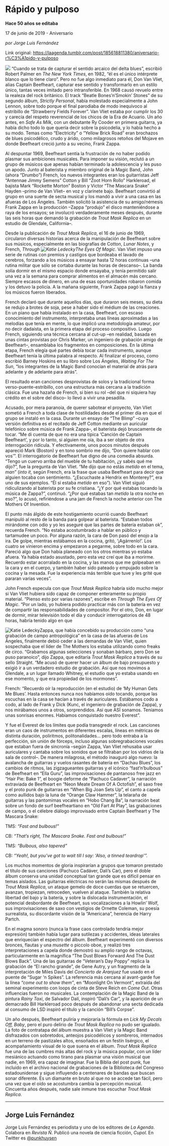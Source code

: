 # Rápido y pulposo

**Hace 50 años se editaba**

17 de junio de 2019 - Aniversario

_por Jorge Luis Fernández_

Link original: https://laagenda.tumblr.com/post/185618811380/aniversario-r%C3%A1pido-y-pulposo

![](https://64.media.tumblr.com/a6b3294255108621736427b63da8670c/a8901041ac9cb95c-64/s500x750/03b408bdeb691d28bbb4287bcce1904292e6e8f3.jpg) “Cuando se trata de capturar el sentido arcaico del delta blues”, escribió Robert Palmer en *The New York Times*, en 1982, “él es el único intérprete blanco que lo tiene claro”. Pero no fue algo inmediato para él, Don Van Vliet, alias Captain Beefheart, capturar ese sentido y transformarlo en un estilo único, tantas veces imitado pero intransferible. En 1968 causó revuelo entre la realeza del rock británico. El track “Beatle Bones’n’Smokin’ Stones” de su segundo álbum, *Strictly Personal*, había molestado especialmente a John Lennon, sobre todo porque el final parodiaba de modo inequívoco al estribillo de “Strawberry Fields Forever”. Van Vliet estaba por cumplir los 30 y carecía del respeto reverencial de los chicos de la Era de Acuario. Un año antes, en *Safe As Milk*, con un debutante Ry Cooder en primera guitarra, ya había dicho todo lo que quería decir sobre la psicodelia, y lo había hecho a su modo. Temas como “Electricity” o “Yellow Brick Road” eran brochazos de blues psicodélico, crudo y árido, como milagrosos retoños del Mojave en donde Beefheart creció junto a su vecino, Frank Zappa.

Al despuntar 1969, Beefheart sentía la frustración de no haber podido plasmar sus ambiciones musicales. Para imponer su visión, reclutó a un grupo de músicos que apenas habían terminado la adolescencia y les puso un apodo. Junto al baterista y miembro original de la Magic Band, John (ahora “Drumbo”) French, los nuevos integrantes eran los guitarristas Jeff “Antennae Jimmy Semens” Cotton y Bill “Zoot Horn Rollo” Harkleroad, el bajista Mark “Rockette Morton” Boston y Victor “The Mascara Snake” Hayden –primo de Van Vliet– en voz y clarinete bajo. Beefheart convirtió al grupo en una suerte de secta musical y los mandó a vivir a una casa en las afueras de Los Ángeles. También solicitó la asistencia de su amigo/némesis Frank Zappa en la producción –Zappa “produjo” el disco manteniéndose a raya de los ensayos; se involucró verdaderamente meses después, durante las seis horas que demandó la grabación de *Trout Mask Replica* en un estudio de Glendale, California–. 

Desde la publicación de *Trout Mask Replica*, el 16 de junio de 1969, circularon diversas historias acerca de la manipulación de Beefheart sobre sus músicos, especialmente en las biografías de Cotton, *Lunar Notes*, y French, *Through ![Katie Ledecky](https://64.media.tumblr.com/45bfa1d635d4570ae870166d7c4c19a9/a8901041ac9cb95c-39/s400x600/97614832aa8274ee73d00c1458fe5776718f54a0.png)The Eyes Of Magic*. Van Vliet impuso una serie de rutinas con premios y castigos que bordeaba el lavado de cerebros, forzando a los músicos a ensayar hasta 12 horas continuas –una rutina militar que sólo se cortaba durante las horas de descanso–. La banda solía dormir en el mismo espacio donde ensayaba, y tenía permitido salir una vez a la semana para comprar alimentos en el almacén más cercano. Siempre escasos de dinero, en una de esas oportunidades robaron comida y los detuvo la policía. A la mañana siguiente, Frank Zappa pagó la fianza y los músicos fueron liberados. 

French declaró que durante aquellos días, que duraron seis meses, su dieta se redujo a brotes de soja, pese a haber sido el médium de las creaciones. En un piano que había instalado en la casa, Beefheart, con escaso conocimiento del instrumento, interpretaba unas líneas aproximadas a las melodías que tenía en mente, lo que implicó una metodología amateur, por no decir dadaísta, en la primera etapa del proceso compositivo. Luego French, siguiendo una técnica cercana al cut-up –en realidad, basada en unas cintas provistas por Chris Marker, un ingeniero de grabación amigo de Beefheart–, ensamblaba los fragmentos en composiciones. En la última etapa, French elegía qué partes debía tocar cada instrumento, aunque Beefheart tenía la última palabra al respecto. Al finalizar el proceso, como escribió Barney Hoskins en su libro sobre Los Ángeles, *Waiting For The Sun*, “los integrantes de la Magic Band conocían el material de atrás para adelante y de adelante para atrás”.

El resultado eran canciones desprovistas de solos y la tradicional forma verso-puente-estribillo, con una estructura más cercana a la tradición clásica. Fue una hazaña de French, si bien su rol –del que ni siquiera hay crédito en el sobre del disco– lo llevó a vivir una pesadilla.

Acusado, por mera paranoia, de querer sabotear el proyecto, Van Vliet sometió a French a toda clase de hostilidades desde el primer día en que el grupo se instaló en la casa. Durante un ensayo de “The Blimp” –cuya versión definitiva es el recitado de Jeff Cotton mediante un auricular telefónico sobre música de Frank Zappa–, el baterista dejó bruscamente de tocar. “Me di cuenta de que no era una típica ‘Canción de Captain Beefheart’, y por lo tanto, si alguien me oía, iba a ser objeto de otra interrogación ridícula. Y efectivamente, unos pocos minutos después apareció Mark (Boston) y en tono sombrío me dijo, “Don quiere hablar con vos’”. El interrogatorio de Beefheart fue digno de una comedia absurda. “Tengo un cuervo arriba del mueble de tu habitación, ¿y sabés qué me dijo?”, fue la pregunta de Van Vliet. “Me dijo que no estás *metido* en el tema, *man*” (*into it*, según French, era la frase que usaba Beefheart para decir que alguien tocaba con sentimiento. “¿Escuchaste a Hendrix en Monterey?”, era uno de sus ejemplos. “Él sí estaba *metido* en eso”). Van Vliet siguió ridiculizando al baterista por su fe cristiana. “¿Y por qué estabas tocando la música de Zappa?”, continuó. “¿Por qué estabas tan *metido* la otra noche en eso?”, lo acusó, refiriéndose a una jam de French la noche anterior con The Mothers Of Invention.

El punto más álgido de este hostigamiento ocurrió cuando Beefheart manipuló al resto de la banda para golpear al baterista. “Estaban todos mirándome con odio y yo les aseguré que las partes de batería estaban ok”, recuerda French. “No estaba acostumbrado a hablar en público y tartamudee un poco. Por alguna razón, la cara de Don pasó del enojo a la ira. De golpe, mientras estábamos en la cocina, gritó, ‘¡Agárrenlo!’. Los cuatro se vinieron encima y empezaron a pegarme, sobre todo en la cara. Pareció algo que Don había planeado con los otros mientras yo estaba afuera. Ya había estado asustado, pero esta vez creí que iba a morirme. Recuerdo estar acorralado en la cocina, y las manos que me golpeaban en la cara y en el cuerpo, y también haber sido pateado y empujado sobre la cocina y la mesada. Fue la experiencia más terrible que tuve y les grité que pararan varias veces”.

John French especula con que *Trout Mask Replica* habría sido mucho mejor si Van Vliet hubiera sido capaz de componer enteramente su propio material. “Pienso esto por varias razones”, escribe en *Through The Eyes Of Magic*. “Por un lado, yo hubiera podido practicar más con la batería en vez de compartir las responsabilidades de compositor. Por el otro, Don, en lugar de dormir, mirar televisión todo el día y conducir interrogatorios de 48 horas, habría tenido algo en que 

![Katie Ledecky](https://64.media.tumblr.com/4bafede5b3d2358fec2a5738b7f32616/a8901041ac9cb95c-48/s400x600/99f51f3221e91fc8e9e97189dc355d31a500798c.jpg)Zappa, que había concebido su producción como “una grabación de campo antropológica” en la casa de las afueras de Los Ángeles, finalmente debió ceder a las demandas de Van Vliet, quien sospechaba que el líder de The Mothers los estaba utilizando como freaks de circo. “Grabamos algunas selecciones y sonaban bárbaro, pero Don se puso paranoico”, dijo Zappa, que editaría *Trout Mask Replica* a través de su sello Straight. “Me acusó de querer hacer un álbum de bajo presupuesto y exigió ir a un verdadero estudio de grabación. Así que nos movimos a Glendale, a un lugar llamado Whitney, el estudio que yo estaba usando en ese momento, y que era propiedad de los mormones”.

French: “Recuerdo oír la reproducción (en el estudio) de ‘My Human Gets Me Blues’. Hasta entonces nunca nos habíamos oído tocando, porque las escuchas en la casa se hacían a través de auriculares. Estábamos codo a codo, al lado de Frank y Dick (Kunc, el ingeniero de grabación de Zappa), y nos mirábamos unos a otros, sorprendidos. Así que ASÍ sonamos. Teníamos unas sonrisas enormes. Habíamos conquistado nuestro Everest”.

Y fue el Everest de los límites que podía transgredir el rock. Las canciones eran un caos de instrumentos en diferentes escalas, líneas en métricas de distinta duración, poliritmos, politonalidades… pero todo entraba a la perfección, sin unión de fórceps, incluso algunas sobregrabaciones vocales que estaban fuera de sincronía –según Zappa, Van Vliet rehusaba usar auriculares y cantaba sobre los sonidos que se filtraban por los vidrios de la sala de control–. De manera milagrosa, el método inauguró algo nuevo: la avalancha de guitarras y vuelos rasantes de batería en “Dachau Blues”, los cambios de ritmos, las zigzagueantes guitarras y el icónico “fast’n’bulbous” de Beefheart en “Ella Guru”, las improvisaciones de pantanoso free jazz en “Hair Pie: Bake 1”, el boogie deforme de “Pachuco Cadaver”, la narración extraviada de Beefheart en “Neon Meate Dream Of A Octofish”, el saxo free y el proto punk de guitarras en “When Big Joan Sets Up”, el canto a capela como aullidos bajo la luna de “Orange Claw Hammer”, la telaraña de guitarras y las pantomimas vocales en “Hobo Chang Ba”, la narración beat sobre un fondo de surf beefheartiano en “Old Fart At Play”, las grabaciones de campo, o el célebre diálogo improvisado entre Captain Beefheart y The Mascara Snake:

TMS: *“Fast and bulbous!”*

CB: *“That’s right, The Mascara Snake. Fast and bulbous!”*


TMS: *“Bulbous, also tapered”*


CB: *“Yeah!, but you’ve got to wait till I say: ‘Also, a tinned teardrop’”.*

Los muchos momentos de gloria inspirarían a grupos que tomaron prestado el título de sus canciones (Pachuco Cadáver, Dali’s Car), pero el doble álbum conserva una unidad conceptual tan grande que es difícil pensar en temas aislados. Las guitarras eléctricas no serán las mismas después de *Trout Mask Replica*, un ataque gemelo de doce cuerdas que se retuercen, avanzan, tropiezan, retroceden, vuelven al ataque. También la relativa libertad del bajo y la batería, y sobre la dislocada instrumentación, el potencial desbordante de Beefheart, sus vocalizaciones a la Howlin’ Wolf, sus improvisaciones de saxo con vestigios de Ornette Coleman, su poesía surrealista, su discordante visión de la “Americana”, herencia de Harry Partch.

En el magma sonoro (nunca la frase caos controlado tendría mejor expresión) también había lugar para sutilezas y accidentes, ideas laterales que enriquecían el espectro del álbum. Beefheart experimentó con diversos bronces, flautas y una *musette* o piccolo oboe, y realizó tres interpretaciones a capela donde demostró su amplio rango de octavas, particularmente en la magnífica “The Dust Blows Forward And The Dust Blows Back”. Una de las guitarras de “Veteran’s Day Poppy” replica la grabación de “El rancho grande”, de Gene Autry, y un fragmento de la interpretación de Miles Davis del *Concierto de Aranjuez* fue usado en el puente de “Sugar ‘n Spikes”. La referencia más cercana al avant-garde fue la línea *“come out to show them”*, en “Moonlight On Vermont”, extraída del seminal experimento con loops de cinta de Steve Reich en *Come Out*. Otras influencias fueron no musicales. La contemplación de la Magic Band de la pintura *Rainy Taxi*, de Salvador Dalí, inspiró “Dalí’s Car”, y la aparición de un demacrado Bill Harkleroad poco después de abandonar una secta dedicada al consumo de LSD inspiró el título y la canción “Bill’s Corpse”. 

Un año después, Beefheart puliría y mejoraría la fórmula en *Lick My Decals Off, Baby*, pero el puro delirio de *Trout Mask Replica* no pudo ser igualado. La foto de contratapa del álbum muestra a Van Vliet y la Magic Band disfrazados con sobretodos, anteojos psicodélicos y sombreros, internados en un terreno de pastizales altos, ensoñados en un festín lisérgico, el acompañamiento visual de lo que suena en el álbum. *Trout Mask Replica* fue una de las cumbres más altas del rock y la música popular, con un líder mesiánico actuando como tirano para plasmar una visión musical que nadie, en 1969, era capaz de imaginar. Fue la Biblia del post punk, fue incluido en el archivo nacional de grabaciones de la Biblioteca del Congreso estadounidense y sigue influyendo a centenares de bandas que buscan sonar diferente. Es un diamante en bruto al que no se accede tan fácil, pero una vez que el oído se acostumbra cambia la percepción musical. Cincuenta años después, nadie sale inmune tras escuchar *Trout Mask Replica*.

  




---

Jorge Luis Fernández
--------------------

 Jorge Luis Fernández es periodista y uno de los editores de *La Agenda*. Colabora en *Revista Ñ*. Publicó una novela de ciencia ficción, *Cupol*. En Twitter es [@punkhuysen](https://twitter.com/punkhuysen) 

